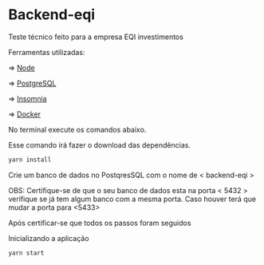 # Backend-eqi

Teste técnico feito para a empresa EQI investimentos


Ferramentas utilizadas:

=> [Node](https://nodejs.org/en/)

=> [PostgreSQL](https://www.postgresql.org/download/)

=> [Insomnia](https://support.insomnia.rest/article/11-getting-started)

=> [Docker](https://www.docker.com/get-started)



No terminal execute os comandos abaixo.

Esse comando irá fazer o download das dependências.

```bash
yarn install
```

Crie um banco de dados no PostqresSQL com o nome de < backend-eqi >

OBS: Certifique-se de que o seu banco de dados esta na porta < 5432 >
verifique se já tem algum banco com a mesma porta.
Caso houver terá que mudar a porta para <5433>

Após certificar-se que todos os passos foram seguidos 

Inicializando a aplicação

```bash
yarn start
```








